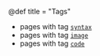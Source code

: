 @def title = "Tags"


* pages with tag [`syntax`](/tag/syntax/)
* pages with tag [`image`](/tag/image/)
* pages with tag [`code`](/tag/code/)
